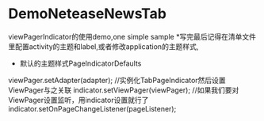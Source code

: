 # DemoNeteaseNewsTab
viewPagerIndicator的使用demo,one simple sample
  *写完最后记得在清单文件里配置activity的主题和label,或者修改application的主题样式,
   * 默认的主题样式PageIndicatorDefaults
   
   viewPager.setAdapter(adapter);
        //实例化TabPageIndicator然后设置ViewPager与之关联
        indicator.setViewPager(viewPager);
        //如果我们要对ViewPager设置监听，用indicator设置就行了
        indicator.setOnPageChangeListener(pageListener);
